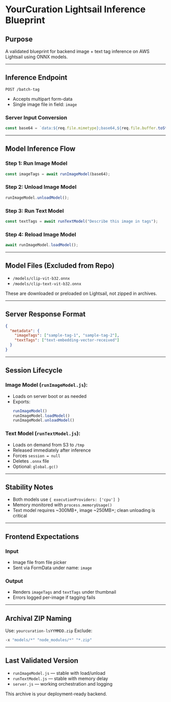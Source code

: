 # YourCuration Lightsail Inference Blueprint

## Purpose
A validated blueprint for backend image + text tag inference on AWS Lightsail using ONNX models.

---

## Inference Endpoint
`POST /batch-tag`
- Accepts multipart form-data
- Single image file in field: `image`

### Server Input Conversion
```js
const base64 = `data:${req.file.mimetype};base64,${req.file.buffer.toString('base64')}`;
```

---

## Model Inference Flow

### Step 1: Run Image Model
```js
const imageTags = await runImageModel(base64);
```

### Step 2: Unload Image Model
```js
runImageModel.unloadModel();
```

### Step 3: Run Text Model
```js
const textTags = await runTextModel("Describe this image in tags");
```

### Step 4: Reload Image Model
```js
await runImageModel.loadModel();
```

---

## Model Files (Excluded from Repo)
- `/models/clip-vit-b32.onnx`
- `/models/clip-text-vit-b32.onnx`

These are downloaded or preloaded on Lightsail, not zipped in archives.

---

## Server Response Format
```json
{
  "metadata": {
    "imageTags": ["sample-tag-1", "sample-tag-2"],
    "textTags": ["text-embedding-vector-received"]
  }
}
```

---

## Session Lifecycle

### Image Model (`runImageModel.js`):
- Loads on server boot or as needed
- Exports:
  ```js
  runImageModel()
  runImageModel.loadModel()
  runImageModel.unloadModel()
  ```

### Text Model (`runTextModel.js`):
- Loads on demand from S3 to `/tmp`
- Released immediately after inference
- Forces `session = null`
- Deletes `.onnx` file
- Optional: `global.gc()`

---

## Stability Notes
- Both models use `{ executionProviders: ['cpu'] }`
- Memory monitored with `process.memoryUsage()`
- Text model requires ~300MB+, image ~250MB+; clean unloading is critical

---

## Frontend Expectations
### Input
- Image file from file picker
- Sent via FormData under name: `image`

### Output
- Renders `imageTags` and `textTags` under thumbnail
- Errors logged per-image if tagging fails

---

## Archival ZIP Naming
Use: `yourcuration-lsYYMMDD.zip`
Exclude:
```bash
-x "models/*" "node_modules/*" "*.zip"
```

---

## Last Validated Version
- `runImageModel.js` — stable with load/unload
- `runTextModel.js` — stable with memory delay
- `server.js` — working orchestration and logging

This archive is your deployment-ready backend.
